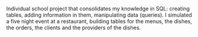 Individual school project that consolidates my knowledge in SQL: creating tables, adding information in them, manipulating data (queries). I simulated a five night event at a restaurant, building tables for the menus, the dishes, the orders, the clients and the providers of the dishes. 
